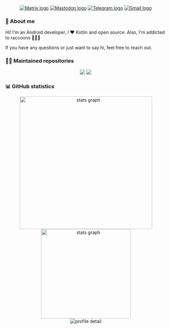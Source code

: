 <!-- badge -->
<div align="center">
  <a href="https://matrix.to/#/@dieguitux8623:matrix.org" target="_blank"><img alt="Matrix logo" src="https://img.shields.io/badge/matrix-8cffb2?logo=Matrix" /></a>
  <a href="https://androiddev.social/@janTeko" target="_blank"><img alt="Mastodon logo" src="https://img.shields.io/badge/mastodon-bfbfff?logo=Mastodon" /></a>
  <a href="https://t.me/akesi_seli" target="_blank"><img alt="Telegram logo" src="https://img.shields.io/badge/telegram-cdebff?logo=Telegram" /></a>
  <a href="mailto:andonguenena@gmail.com" target="_blank"><img alt="Gmail logo" src="https://img.shields.io/badge/email-ff9bb5?logo=Gmail" /></a>
</div>

### 🌟 About me

Hi! I'm an Android developer, I ❤️ Kotlin and open source. Also, I'm addicted to raccoons 🦝🦝🦝

If you have any questions or just want to say hi, feel free to reach out.

### 👨‍💻 Maintained repositories

<div align="center">
  <a href="https://github.com/LiveFastEatTrashRaccoon/RaccoonForLemmy"><img src="https://github-readme-stats.vercel.app/api/pin/?username=LiveFastEatTrashRaccoon&repo=RaccoonForLemmy&theme=tokyonight" /></a>
  <a href="https://github.com/LiveFastEatTrashRaccoon/RaccoonForFriendica"><img src="https://github-readme-stats.vercel.app/api/pin/?username=LiveFastEatTrashRaccoon&repo=RaccoonForFriendica&theme=tokyonight" /></a>
</div>

### 📊 GitHub statistics

<div align="center">
  <img alt="stats graph" width="415" src="https://streak-stats.demolab.com/?user=AkesiSeli&theme=midnight_purple&hide_border=true" />
  <img alt="stats graph" width="280" src="http://github-profile-summary-cards.vercel.app/api/cards/stats?username=AkesiSeli&hide=stars&theme=midnight_purple" />
</div>
<div align="center">
  <img alt="profile detail" src="http://github-profile-summary-cards.vercel.app/api/cards/profile-details?username=AkesiSeli&theme=midnight_purple" />
</div>

<!---
AkesiSeli/AkesiSeli is a ✨ special ✨ repository because its `README.md` (this file) appears on your GitHub profile.
You can click the Preview link to take a look at your changes.
--->
